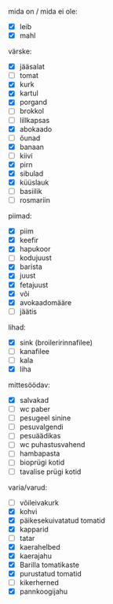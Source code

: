 
mida on / mida ei ole:
- [x] leib
- [x] mahl

värske:
- [x] jääsalat
- [ ] tomat
- [x] kurk
- [x] kartul
- [x] porgand
- [ ] brokkol
- [ ] lillkapsas
- [x] abokaado
- [ ] õunad
- [x] banaan
- [ ] kiivi
- [x] pirn
- [x] sibulad
- [x] küüslauk
- [ ] basiilik
- [ ] rosmariin

piimad:
- [x] piim
- [x] keefir
- [x] hapukoor
- [ ] kodujuust
- [x] barista
- [x] juust
- [x] fetajuust
- [x] või
- [x] avokaadomääre
- [ ] jäätis

lihad:
- [x] sink (broileririnnafilee)
- [ ] kanafilee
- [ ] kala
- [x] liha

mittesöödav:
- [x] salvakad
- [ ] wc paber
- [ ] pesugeel sinine
- [ ] pesuvalgendi
- [ ] pesuäädikas
- [ ] wc puhastusvahend
- [ ] hambapasta
- [ ] bioprügi kotid
- [ ] tavalise prügi kotid

varia/varud:
- [ ] võileivakurk
- [x] kohvi
- [x] päikesekuivatatud tomatid
- [x] kapparid
- [ ] tatar
- [x] kaerahelbed
- [x] kaerajahu
- [x] Barilla tomatikaste
- [x] purustatud tomatid
- [ ] kikerherned
- [x] pannkoogijahu